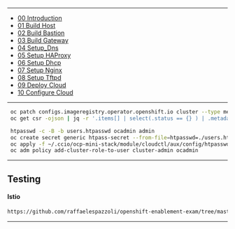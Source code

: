 --------------------------------------------------------------------------------
  + [00 Introduction]
  + [01 Build Host]
  + [02 Build Bastion]
  + [03 Build Gateway]
  + [04 Setup_Dns]
  + [05 Setup HAProxy]
  + [06 Setup Dhcp]
  + [07 Setup Nginx]
  + [08 Setup Tftpd]
  + [09 Deploy Cloud]
  + [10 Configure Cloud]
--------------------------------------------------------------------------------
```sh
 oc patch configs.imageregistry.operator.openshift.io cluster --type merge --patch '{"spec":{"storage":{"emptyDir":{}}}}'
 oc get csr -ojson | jq -r '.items[] | select(.status == {} ) | .metadata.name' | xargs oc adm certificate approve
```

```sh
 htpasswd -c -B -b users.htpasswd ocadmin admin
 oc create secret generic htpass-secret --from-file=htpasswd=./users.htpasswd -n openshift-config
 oc apply -f ~/.ccio/ocp-mini-stack/module/cloudctl/aux/config/htpasswd.yaml
 oc adm policy add-cluster-role-to-user cluster-admin ocadmin
```
--------------------------------------------------------------------------------
## Testing
#### Istio
```sh
https://github.com/raffaelespazzoli/openshift-enablement-exam/tree/master/misc4.0/ServiceMesh
```
--------------------------------------------------------------------------------
[00 Introduction]:/00_Introduction.md
<!-- Markdown link & img dfn's -->
[00 Introduction]:/00_Introduction.md
[01 Build Host]:/01_Build_Host.md
[02 Build Bastion]:/02_Build_Bastion.md
[03 Build Gateway]:/03_Build_Gateway.md
[04 Setup_Dns]:/04_Setup_DNS.md
[05 Setup HAProxy]:/05_Setup_HAProxy.md
[06 Setup Dhcp]:/06_Setup_DHCP.md
[07 Setup Nginx]:/07_Setup_Nginx.md
[08 Setup Tftpd]:/08_Setup_Tftpd.md
[09 Deploy Cloud]:/09_Deploy_Cloud.md
[10 Configure Cloud]:/10_Configure_Cloud.md
